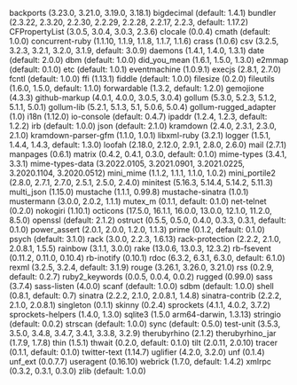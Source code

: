 backports (3.23.0, 3.21.0, 3.19.0, 3.18.1)
bigdecimal (default: 1.4.1)
bundler (2.3.22, 2.3.20, 2.2.30, 2.2.29, 2.2.28, 2.2.17, 2.2.3, default: 1.17.2)
CFPropertyList (3.0.5, 3.0.4, 3.0.3, 2.3.6)
clocale (0.0.4)
cmath (default: 1.0.0)
concurrent-ruby (1.1.10, 1.1.9, 1.1.8, 1.1.7, 1.1.6)
crass (1.0.6)
csv (3.2.5, 3.2.3, 3.2.1, 3.2.0, 3.1.9, default: 3.0.9)
daemons (1.4.1, 1.4.0, 1.3.1)
date (default: 2.0.0)
dbm (default: 1.0.0)
did_you_mean (1.6.1, 1.5.0, 1.3.0)
e2mmap (default: 0.1.0)
etc (default: 1.0.1)
eventmachine (1.0.9.1)
execjs (2.8.1, 2.7.0)
fcntl (default: 1.0.0)
ffi (1.13.1)
fiddle (default: 1.0.0)
filesize (0.2.0)
fileutils (1.6.0, 1.5.0, default: 1.1.0)
forwardable (1.3.2, default: 1.2.0)
gemojione (4.3.3)
github-markup (4.0.1, 4.0.0, 3.0.5, 3.0.4)
gollum (5.3.0, 5.2.3, 5.1.2, 5.1.1, 5.0.1)
gollum-lib (5.2.1, 5.1.3, 5.1, 5.0.6, 5.0.4)
gollum-rugged_adapter (1.0)
i18n (1.12.0)
io-console (default: 0.4.7)
ipaddr (1.2.4, 1.2.3, default: 1.2.2)
irb (default: 1.0.0)
json (default: 2.1.0)
kramdown (2.4.0, 2.3.1, 2.3.0, 2.1.0)
kramdown-parser-gfm (1.1.0, 1.0.1)
libxml-ruby (3.2.1)
logger (1.5.1, 1.4.4, 1.4.3, default: 1.3.0)
loofah (2.18.0, 2.12.0, 2.9.1, 2.8.0, 2.6.0)
mail (2.7.1)
manpages (0.6.1)
matrix (0.4.2, 0.4.1, 0.3.0, default: 0.1.0)
mime-types (3.4.1, 3.3.1)
mime-types-data (3.2022.0105, 3.2021.0901, 3.2021.0225, 3.2020.1104, 3.2020.0512)
mini_mime (1.1.2, 1.1.1, 1.1.0, 1.0.2)
mini_portile2 (2.8.0, 2.7.1, 2.7.0, 2.5.1, 2.5.0, 2.4.0)
minitest (5.16.3, 5.14.4, 5.14.2, 5.11.3)
multi_json (1.15.0)
mustache (1.1.1, 0.99.8)
mustache-sinatra (1.0.1)
mustermann (3.0.0, 2.0.2, 1.1.1)
mutex_m (0.1.1, default: 0.1.0)
net-telnet (0.2.0)
nokogiri (1.10.1)
octicons (17.5.0, 16.1.1, 16.0.0, 13.0.0, 12.1.0, 11.2.0, 8.5.0)
openssl (default: 2.1.2)
ostruct (0.5.5, 0.5.0, 0.4.0, 0.3.3, 0.3.1, default: 0.1.0)
power_assert (2.0.1, 2.0.0, 1.2.0, 1.1.3)
prime (0.1.2, default: 0.1.0)
psych (default: 3.1.0)
rack (3.0.0, 2.2.3, 1.6.13)
rack-protection (2.2.2, 2.1.0, 2.0.8.1, 1.5.5)
rainbow (3.1.1, 3.0.0)
rake (13.0.6, 13.0.3, 12.3.2)
rb-fsevent (0.11.2, 0.11.0, 0.10.4)
rb-inotify (0.10.1)
rdoc (6.3.2, 6.3.1, 6.3.0, default: 6.1.0)
rexml (3.2.5, 3.2.4, default: 3.1.9)
rouge (3.26.1, 3.26.0, 3.21.0)
rss (0.2.9, default: 0.2.7)
ruby2_keywords (0.0.5, 0.0.4, 0.0.2)
rugged (0.99.0)
sass (3.7.4)
sass-listen (4.0.0)
scanf (default: 1.0.0)
sdbm (default: 1.0.0)
shell (0.8.1, default: 0.7)
sinatra (2.2.2, 2.1.0, 2.0.8.1, 1.4.8)
sinatra-contrib (2.2.2, 2.1.0, 2.0.8.1)
singleton (0.1.1)
skinny (0.2.4)
sprockets (4.1.1, 4.0.2, 3.7.2)
sprockets-helpers (1.4.0, 1.3.0)
sqlite3 (1.5.0 arm64-darwin, 1.3.13)
stringio (default: 0.0.2)
strscan (default: 1.0.0)
sync (default: 0.5.0)
test-unit (3.5.3, 3.5.0, 3.4.8, 3.4.7, 3.4.1, 3.3.8, 3.2.9)
therubyrhino (2.1.2)
therubyrhino_jar (1.7.9, 1.7.8)
thin (1.5.1)
thwait (0.2.0, default: 0.1.0)
tilt (2.0.11, 2.0.10)
tracer (0.1.1, default: 0.1.0)
twitter-text (1.14.7)
uglifier (4.2.0, 3.2.0)
unf (0.1.4)
unf_ext (0.0.7.7)
useragent (0.16.10)
webrick (1.7.0, default: 1.4.2)
xmlrpc (0.3.2, 0.3.1, 0.3.0)
zlib (default: 1.0.0)
